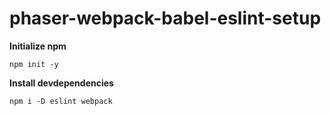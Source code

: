 # phaser-webpack-babel-eslint-setup

**Initialize npm**

`npm init -y`


**Install devdependencies**

`npm i -D eslint webpack`



